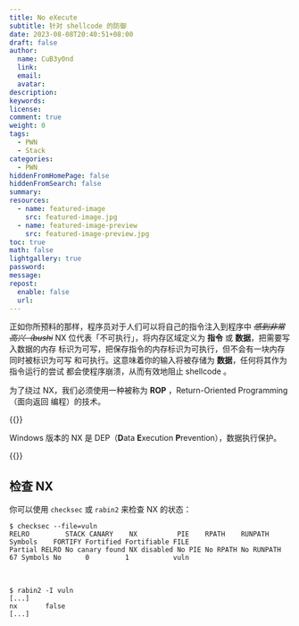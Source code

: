 ```yaml
---
title: No eXecute
subtitle: 针对 shellcode 的防御
date: 2023-08-08T20:40:51+08:00
draft: false
author:
  name: CuB3y0nd
  link:
  email:
  avatar:
description:
keywords:
license:
comment: true
weight: 0
tags:
  - PWN
  - Stack
categories:
  - PWN
hiddenFromHomePage: false
hiddenFromSearch: false
summary:
resources:
  - name: featured-image
    src: featured-image.jpg
  - name: featured-image-preview
    src: featured-image-preview.jpg
toc: true
math: false
lightgallery: true
password:
message:
repost:
  enable: false
  url:
---
```


正如你所预料的那样，程序员对于人们可以将自己的指令注入到程序中 ~~*感到非常高兴（bushi*~~
NX 位代表「不可执行」，将内存区域定义为 **指令** 或 **数据**，把需要写入数据的内存
标识为可写，把保存指令的内存标识为可执行，但不会有一块内存同时被标识为可写
和可执行。这意味着你的输入将被存储为 **数据**，任何将其作为指令运行的尝试
都会使程序崩溃，从而有效地阻止 shellcode 。

为了绕过 NX，我们必须使用一种被称为 **ROP** ，Return-Oriented Programming（面向返回
编程）的技术。

<!--more-->

{{<admonition type="info">}}

Windows 版本的 NX 是 DEP（**D**ata **E**xecution **P**revention），数据执行保护。

{{</admonition>}}

## 检查 NX

你可以使用 `checksec` 或 `rabin2` 来检查 NX 的状态：

```
$ checksec --file=vuln
RELRO         STACK CANARY    NX          PIE    RPATH    RUNPATH    Symbols    FORTIFY Fortified Fortifiable FILE
Partial RELRO No canary found NX disabled No PIE No RPATH No RUNPATH 67 Symbols No      0         1           vuln
```

</br>

```
$ rabin2 -I vuln
[...]
nx       false
[...]
```
